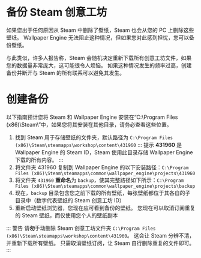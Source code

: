 # 备份 Steam 创意工坊

如果您出于任何原因从 Steam 中删除了壁纸，Steam 也会从您的 PC 上删除这些壁纸。 Wallpaper Engine 无法阻止这种情况，但如果您对此感到担忧，您可以备份壁纸。

与此类似，许多人报告称，Steam 会随机决定重新下载所有创意工坊文件，如果您的数据量非常庞大，这可能很令人烦恼。 如果这种情况发生的频率过高，创建备份并断开与 Steam 的所有联系可以避免其发生。

# 创建备份

以下指南预计您将 Steam 和 Wallpaper Engine 安装在“C:\Program Files (x86)\Steam\”中，如果您将其安装在其他目录，请务必查看这些位置。

1. 找到 Steam 用于存储壁纸的文件夹，默认路径为 `C:\Program Files (x86)\Steam\steamapps\workshop\content\431960` ::: 提示 **431960** 是 Wallpaper Engine 的 Steam ID，Steam 使用此目录存储 Wallpaper Engine 下载的所有内容。 :::
2. 将文件夹 431960 复制到 Wallpaper Engine 的以下安装路径：`C:\Program Files (x86)\Steam\steamapps\common\wallpaper_engine\projects\431960`
3. 将文件夹 `431960` **重命名**为 `backup`，使其完整路径如下所示：`C:\Program Files (x86)\Steam\steamapps\common\wallpaper_engine\projects\backup`
4. 现在，`backup` 目录包含您之前下载的所有壁纸，每张壁纸都位于其各自的子目录中（数字代表壁纸的 Steam 创意工坊 ID）
5. 重新启动壁纸浏览器，您现在应可看到备份的壁纸。 您现在可以取消订阅重复的 Steam 壁纸，而仅使用您个人的壁纸副本

::: 警告 请**勿**手动删除 Steam 创意工坊文件夹 `C:\Program Files (x86)\Steam\steamapps\workshop\content\431960`。 这会让 Steam 分辨不清，并重新下载所有壁纸。 只需取消壁纸订阅，让 Steam 自行删除重复的文件即可。 :::